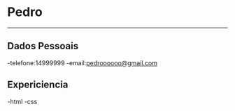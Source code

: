 # Pedro 

---


## Dados Pessoais 

-telefone:14999999
-email:pedroooooo@gmail.com

## Expericiencia

-html
-css


